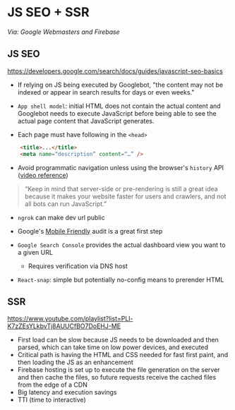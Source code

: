 # JS SEO + SSR

_Via: Google Webmasters and Firebase_

## JS SEO
https://developers.google.com/search/docs/guides/javascript-seo-basics

- If relying on JS being executed by Googlebot, "the content may not be indexed or appear in search results for days or even weeks."

- `App shell model`: initial HTML does not contain the actual content and Googlebot needs to execute JavaScript before being able to see the actual page content that JavaScript generates.

- Each page must have following in the `<head>`

```html
    <title>...</title>
    <meta name=“description” content=“…” />
```

- Avoid programmatic navigation unless using the browser's `history` API ([video reference](https://www.youtube.com/watch?v=nwGY-9lwTF4&list=PLKoqnv2vTMUPOalM1zuWDP9OQl851WMM9&index=4&t=0s))


> “Keep in mind that server-side or pre-rendering is still a great idea because it makes your website faster for users and crawlers, and not all bots can run JavaScript.”

- `ngrok` can make dev url public

- Google's [Mobile Friendly](https://search.google.com/test/mobile-friendly) audit is a great first step 

- `Google Search Console` provides the actual dashboard view you want to a given URL
    - Requires verification via DNS host

- `React-snap`: simple but potentially no-config means to prerender HTML

## SSR
https://www.youtube.com/playlist?list=PLl-K7zZEsYLkbvTj8AUUCfBO7DoEHJ-ME

- First load can be slow because JS needs to be downloaded and then parsed, which can take time on low power devices, and executed
- Critical path is having the HTML and CSS needed for fast first paint, and then loading the JS as an enhancement
- Firebase hosting is set up to execute the file generation on the server and then cache the files, so future requests receive the cached files from the edge of a CDN
 - Big latency and execution savings
- TTI (time to interactive)

